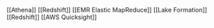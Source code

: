 [[Athena]]
[[Redshift]]
[[EMR Elastic MapReduce]]
[[Lake Formation]]
[[Redshift]]
[[AWS Quicksight]]